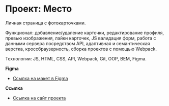 # Проект: Место

Личная страница с фотокарточками.

Функционал: добавление/удаление карточки, редактирование профиля, превью изображения, лайки карточек, JS валидация форм, работа с данными сервера посредством API, адаптивная и семантическая верстка, кроссбраузерность, сборка проектов с помощью Webpack.

Технологии: JS, HTML, CSS, API, Webpack, Git, OOP, BEM, Figma.

**Figma**

* [Ссылка на макет в Figma](https://www.figma.com/file/2cn9N9jSkmxD84oJik7xL7/JavaScript.-Sprint-4?node-id=0%3A1)

**Ссылка**

* [Ссылка на сайт проекта](https://evelina-khabirova.github.io/mesto/)
